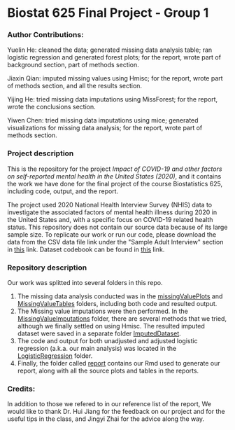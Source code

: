 # Biostat 625 Final Project - Group 1

### Author Contributions:

Yuelin He: cleaned the data; generated missing data analysis table; ran logistic regression and generated forest plots; for the report, wrote part of background section, part of methods section.

Jiaxin Qian: imputed missing values using Hmisc; for the report, wrote part of methods section, and all the results section.

Yijing He: tried missing data imputations using MissForest; for the report, wrote the conclusions section.

Yiwen Chen: tried missing data imputations using mice; generated visualizations for missing data analysis; for the report, wrote part of methods section.

### Project description

This is the repository for the project *Impact of COVID-19 and other factors on self-reported mental health in the United States (2020)*, and it contains the work we have done for the final project of the course Biostatistics 625, including code, output, and the report.

The project used 2020 National Health Interview Survey (NHIS) data to investigate the associated factors of mental health illness during 2020 in the United States and, with a specific focus on COVID-19 related health status. This repository does not contain our source data because of its large sample size. To replicate our work or run our code, please download the data from the CSV data file link under the "Sample Adult Interview" section in [this](https://www.cdc.gov/nchs/nhis/2020nhis.htm) link. Dataset codebook can be found in [this](https://ftp.cdc.gov/pub/Health_Statistics/NCHS/Dataset_Documentation/NHIS/2020/adult-codebook.pdf) link. 

### Repository description

Our work was splitted into several folders in this repo. 

1. The missing data analysis conducted was in the [missingValuePlots](/missingValuePlots) and [MissingValueTables](/MissingValueTables) folders, including both code and resulted output.
2. The Missing value imputations were then performed. In the [MissingValueImputations](/MissingValueImputations) folder, there are several methods that we tried, although we finally settled on using Hmisc. The resulted imputed dataset were saved in a separate folder [ImputedDataset](/ImputedDataset).
3. The code and output for both unadjusted and adjusted logistic regression (a.k.a. our main analysis) was located in the [LogisticRegression](/LogisticRegression) folder.
4. Finally, the folder called [report](/report) contains our Rmd used to generate our report, along with all the source plots and tables in the reports.


### Credits:

In addition to those we refered to in our reference list of the report, We would like to thank Dr. Hui Jiang for the feedback on our project and for the useful tips in the class, and Jingyi Zhai for the advice along the way.

